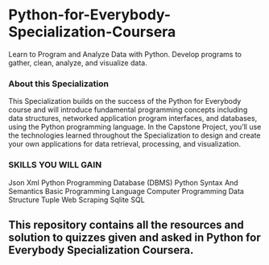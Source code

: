 # Python-for-Everybody-Specialization-Coursera
Learn to Program and Analyze Data with Python. Develop programs to gather, clean, analyze, and visualize data.


### About this Specialization

This Specialization builds on the success of the Python for Everybody course and will introduce fundamental programming concepts including data structures, networked application program interfaces, and databases, using the Python programming language. In the Capstone Project, you’ll use the technologies learned throughout the Specialization to design and create your own  applications for data retrieval, processing, and visualization.

### SKILLS YOU WILL GAIN
Json
Xml
Python Programming
Database (DBMS)
Python Syntax And Semantics
Basic Programming Language
Computer Programming
Data Structure
Tuple
Web Scraping
Sqlite
SQL

## This repository contains all the resources and solution to quizzes given and asked in Python for Everybody Specialization Coursera.
